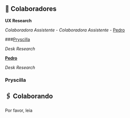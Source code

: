 ## 🤝 Colaboradores

**UX Research**

*Colaboradora Assistente* - 
*Colaboradora Assistente* - [Pedro](https://github.com/)


<!-- haha -->

###[Pryscilla](https://github.com/)

*Desk Research*

**[Pedro](https://github.com/)**

*Desk Research*


### Pryscilla


## 🖇️ Colaborando

Por favor, leia
